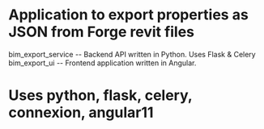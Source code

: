 # Application to export properties as JSON from Forge revit files 
bim_export_service -- Backend API written in Python. Uses Flask & Celery
bim_export_ui -- Frontend application written in Angular.

# Uses python, flask, celery, connexion, angular11
